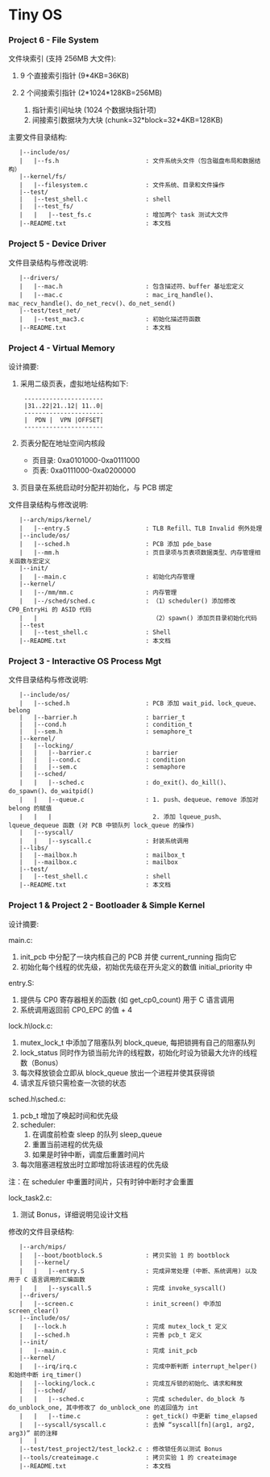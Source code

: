 # Tiny OS

### Project 6 - File System

文件块索引 (支持 256MB 大文件):

1. 9 个直接索引指针 (9\*4KB=36KB)
2. 2 个间接索引指针 (2\*1024\*128KB=256MB)

    1. 指针索引间址块 (1024 个数据块指针项)
    2. 间接索引数据块为大块 (chunk=32\*block=32\*4KB=128KB)

主要文件目录结构:

```
   |--include/os/
   |   |--fs.h                        : 文件系统头文件（包含磁盘布局和数据结构）
   |--kernel/fs/
   |   |--filesystem.c                : 文件系统、目录和文件操作
   |--test/
   |   |--test_shell.c                : shell
   |   |--test_fs/
   |   |   |--test_fs.c               : 增加两个 task 测试大文件
   |--README.txt                      : 本文档
```

### Project 5 - Device Driver

文件目录结构与修改说明:

```
   |--drivers/
   |   |--mac.h                       : 包含描述符、buffer 基址宏定义
   |   |--mac.c                       : mac_irq_handle()、mac_recv_handle()、do_net_recv()、do_net_send()
   |--test/test_net/
   |   |--test_mac3.c                 : 初始化描述符函数
   |--README.txt                      : 本文档
```

### Project 4 - Virtual Memory

设计摘要:

1. 采用二级页表，虚拟地址结构如下:
    ```
     ----------------------
     |31..22|21..12| 11..0|
     ----------------------
     |  PDN |  VPN |OFFSET|
     ----------------------
    ```
2. 页表分配在地址空间内核段
    - 页目录: 0xa0101000-0xa0111000
    - 页表: 0xa0111000-0xa0200000

3. 页目录在系统启动时分配并初始化，与 PCB 绑定


文件目录结构与修改说明:
```
   |--arch/mips/kernel/
   |   |--entry.S                     : TLB Refill、TLB Invalid 例外处理
   |--include/os/
   |   |--sched.h                     : PCB 添加 pde_base
   |   |--mm.h                        : 页目录项与页表项数据类型、内存管理相关函数与宏定义
   |--init/
   |   |--main.c                      : 初始化内存管理
   |--kernel/
   |   |--/mm/mm.c                    : 内存管理
   |   |--/sched/sched.c              : （1）scheduler() 添加修改 CP0_EntryHi 的 ASID 代码
   |   |                                （2）spawn() 添加页目录初始化代码
   |--test
   |   |--test_shell.c                : Shell
   |--README.txt                      : 本文档
```

### Project 3 - Interactive OS Process Mgt

文件目录结构与修改说明:
```
   |--include/os/
   |   |--sched.h                     : PCB 添加 wait_pid、lock_queue、belong
   |   |--barrier.h                   : barrier_t
   |   |--cond.h                      : condition_t
   |   |--sem.h                       : semaphore_t
   |--kernel/
   |   |--locking/
   |   |   |--barrier.c               : barrier
   |   |   |--cond.c                  : condition
   |   |   |--sem.c                   : semaphore
   |   |--sched/
   |   |   |--sched.c                 : do_exit()、do_kill()、do_spawn()、do_waitpid()
   |   |   |--queue.c                 : 1. push、dequeue、remove 添加对 belong 的赋值
   |   |   |                            2. 添加 lqueue_push、lqueue_dequeue 函数 (对 PCB 中锁队列 lock_queue 的操作)
   |   |--syscall/
   |   |   |--syscall.c               : 封装系统调用
   |--libs/
   |   |--mailbox.h                   : mailbox_t
   |   |--mailbox.c                   : mailbox
   |--test/
   |   |--test_shell.c                : shell
   |--README.txt                      : 本文档
```

### Project 1 & Project 2 - Bootloader & Simple Kernel

设计摘要:

main.c:
1. init_pcb 中分配了一块内核自己的 PCB 并使 current_running 指向它
2. 初始化每个线程的优先级，初始优先级在开头定义的数值 initial_priority 中

entry.S:
1. 提供与 CP0 寄存器相关的函数 (如 get_cp0_count) 用于 C 语言调用
2. 系统调用返回前 CP0_EPC 的值 + 4

lock.h\lock.c:
1. mutex_lock_t 中添加了阻塞队列 block_queue, 每把锁拥有自己的阻塞队列
2. lock_status 同时作为锁当前允许的线程数，初始化时设为锁最大允许的线程数（Bonus）
3. 每次释放锁会立即从 block_queue 放出一个进程并使其获得锁
4. 请求互斥锁只需检查一次锁的状态

sched.h\sched.c:
1. pcb_t 增加了唤起时间和优先级
2. scheduler:
	1. 在调度前检查 sleep 的队列 sleep_queue
	2. 重置当前进程的优先级
	3. 如果是时钟中断，调度后重置时间片
3. 每次阻塞进程放出时立即增加将该进程的优先级

注：在 scheduler 中重置时间片，只有时钟中断时才会重置

lock_task2.c:
1. 测试 Bonus，详细说明见设计文档


修改的文件目录结构:
```
   |--arch/mips/
   |   |--boot/bootblock.S            : 拷贝实验 1 的 bootblock
   |   |--kernel/
   |   |   |--entry.S                 : 完成异常处理 (中断、系统调用) 以及用于 C 语言调用的汇编函数
   |   |   |--syscall.S               : 完成 invoke_syscall()
   |--drivers/
   |   |--screen.c                    : init_screen() 中添加 screen_clear()
   |--include/os/
   |   |--lock.h                      : 完成 mutex_lock_t 定义
   |   |--sched.h                     : 完善 pcb_t 定义
   |--init/
   |   |--main.c                      : 完成 init_pcb
   |--kernel/
   |   |--irq/irq.c                   : 完成中断判断 interrupt_helper() 和始终中断 irq_timer()
   |   |--locking/lock.c              : 完成互斥锁的初始化、请求和释放
   |   |--sched/
   |   |   |--sched.c                 : 完成 scheduler、do_block 与 do_unblock_one, 其中修改了 do_unblock_one 的返回值为 int
   |   |   |--time.c                  : get_tick() 中更新 time_elapsed
   |   |--syscall/syscall.c           : 去掉 “syscall[fn](arg1, arg2, arg3)” 前的注释
   |   |
   |--test/test_project2/test_lock2.c : 修改锁任务以测试 Bonus
   |--tools/createimage.c             : 拷贝实验 1 的 createimage
   |--README.txt                      : 本文档
```
